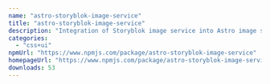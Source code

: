 ```yaml
---
name: "astro-storyblok-image-service"
title: "astro-storyblok-image-service"
description: "Integration of Storyblok image service into Astro image service API"
categories:
  - "css+ui"
npmUrl: "https://www.npmjs.com/package/astro-storyblok-image-service"
homepageUrl: "https://www.npmjs.com/package/astro-storyblok-image-service"
downloads: 53
---
```

